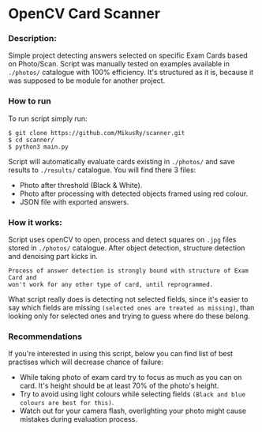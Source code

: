 # OpenCV Card Scanner

### Description:

Simple project detecting answers selected on specific Exam Cards based on Photo/Scan.
Script was manually tested on examples available in `./photos/` catalogue with 100% efficiency.
It's structured as it is, because it was supposed to be module for another project.

### How to run

To run script simply run:

```
$ git clone https://github.com/MikusRy/scanner.git
$ cd scanner/
$ python3 main.py
```
Script will automatically evaluate cards existing in `./photos/` and save results to `./results/` catalogue.
You will find there 3 files:
* Photo after threshold (Black & White).
* Photo after processing with detected objects framed using red colour.
* JSON file with exported answers.

### How it works:
Script uses openCV to open, process and detect squares on `.jpg` files stored in `./photos/` catalogue.
After object detection, structure detection and denoising part kicks in. 

```
Process of answer detection is strongly bound with structure of Exam Card and 
won't work for any other type of card, until reprogrammed.
```

What script really does is detecting not selected fields, 
since it's easier to say which fields are missing `(selected ones are treated as missing)`, 
than looking only for selected ones and trying to guess where do these belong.


### Recommendations

If you're interested in using this script, below you can find list of best practises which will 
decrease chance of failure:

* While taking photo of exam card try to focus as much as you can on card. 
It's height should be at least 70% of the photo's height.
* Try to avoid using light colours while selecting fields `(Black and blue colours are best for this)`.
* Watch out for your camera flash, overlighting your photo might cause mistakes during evaluation process.
